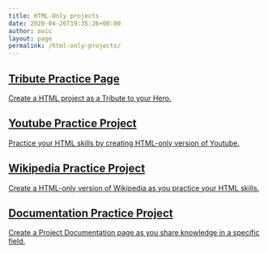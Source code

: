 ```yaml
---
title: HTML-Only projects
date: 2020-04-26T19:35:26+00:00
author: avic
layout: page
permalink: /html-only-projects/
---
```


<div class="card-row">
  <a href="/html-projects-tribute-page">
    <div class="card">
      <h2>Tribute Practice Page</h2>
      <p>Create a HTML project as a Tribute to your Hero.</p>
    </div>
  </a>
  <a href="/html-projects-youtube-page">
    <div class="card">
      <h2>Youtube Practice Project</h2>
      <p>Practice your HTML skills by creating HTML-only version of Youtube.</p>
    </div>
  </a>
  <a href="/html-project-wikipedia">
    <div class="card">
      <h2>Wikipedia Practice Project</h2>
      <p>Create a HTML-only version of Wikipedia as you practice your HTML skills.</p>
    </div>
  </a>
  <a href="/html-css-tutorials">
    <div class="card">
      <h2>Documentation Practice Project</h2>
      <p>Create a Project Documentation page as you share knowledge in a specific field.</p>
    </div>
  </a>
</div>